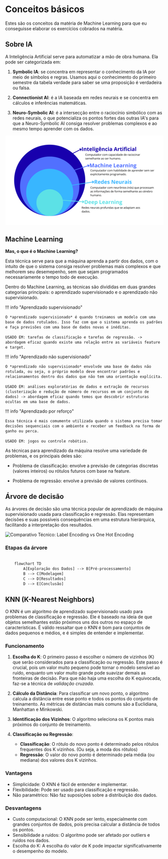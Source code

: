 # Conceitos básicos

Estes são os conceitos da matéria de Machine Learning para que eu conseguisse elaborar os exercícios cobrados na matéria.

## Sobre IA

A Inteligência Artificial serve para automatizar a mão de obra humana. Ela pode ser categorizada em:

1. **Symbolic IA**: se concentra em representar o conhecimento da IA por meio de símbolos e regras. Usamos aqui o conhecimento do primeiro semestre da tabela verdade para saber se uma proposição é verdadeira ou falsa.

2. **Connectionist AI**: é a IA baseada em redes neurais e se concentra em cálculos e inferências matemáticas.

3. **Neuro-Symbolic AI**: é a intersecção entre o raciocínio simbólico com as redes neurais, o que potencializa os pontos fortes das outras IA's para que a Neuro-Symbolic AI consiga resolver problemas complexos e ao mesmo tempo aprender com os dados.

![Hierarquia da IA](../../assets/images/IA.png)

## Machine Learning

**Mas, o que é o Machine Learning?**

Esta técnica serve para que a máquina aprenda a partir dos dados, com o intuito de que o sistema consiga resolver problemas mais complexos e que melhorem seu desemepenho, sem que sejam programados necessariamente o tempo todo de execução.

Dentro do Machine Learning, as técnicas são divididas em duas grandes categorias principais: o aprendizado supervisionado e o aprendizado não supervisionado.

!!! info "Aprendizado supervisionado"

    O *aprendizado supervisionado* é quando treinamos um modelo com uma base de dados rotulados. Isso faz com que o sistema aprenda os padrões e faça previsões com uma base de dados novas e inéditas.

    USADO EM: tarefas de classificação e tarefas de regressão. -> abordagem eficaz quando existe uma relação entre as variáveis feature e target.

!!! info "Aprendizado não supervisionado"

    O *aprendizado não supervisionado* envolvde uma base de dados não rotulada, ou seja, o próprio modelo deve encontrar padrões e relacionamentos dentro dos dados que não tem uma orientação explícita.

    USADO EM: análises exploratórias de dados e extração de recursos (clusterização e redução de número de recursos em um conjunto de dados) -> abordagem eficaz quando temos que descobrir estruturas ocultas em uma base de dados.

!!! info "Aprendizado por reforço"

    Essa técnica é mais comumente utilizada quando o sistema precisa tomar decisões sequenciais com o ambiente e receber um feedback na forma de ganho ou perca.

    USADO EM: jogos ou controle robótico.

As técnicas para aprendizado da máquina resolve uma variedade de problemas, e os principais deles são:

* Problema de classificação: envolve a previsão de categorias discretas (valores inteiros) ou rótulos futuros com base na feature.

* Problema de regressão: envolve a previsão de valores contínuos.

## Árvore de decisão

As árvores de decisão são uma técnica popular de aprendizado de máquina supervisionado usada para classificação e regressão. Elas representam decisões e suas possíveis consequências em uma estrutura hierárquica, facilitando a interpretação dos resultados.

![Comparativo Técnico: Label Encoding vs One Hot Encoding](https://blog.dsacademy.com.br/comparativo-tecnico-label-encoding-vs-one-hot-encoding-em-machine-learning/#:~:text=Cada%20t%C3%A9cnica%20possui%20seu%20prop%C3%B3sito,que%20n%C3%A3o%20induz%20rela%C3%A7%C3%B5es%20inexistentes.)

### Etapas da árvore

``` mermaid

    flowchart TD
        A[Exploração dos Dados] --> B[Pré-processamento]
        B --> C[Modelagem]
        C --> D[Resultados]
        D --> E[Conclusão]

```

## KNN (K-Nearest Neighbors)

O KNN é um algoritmo de aprendizado supervisionado usado para problemas de classificação e regressão. Ele é baseado na ideia de que objetos semelhantes estão próximos uns dos outros no espaço de características. É válido ressaltar que o KNN é bom para conjuntos de dados pequenos e médios, e é simples de entender e implementar.

### Funcionamento

1. **Escolha do K**: O primeiro passo é escolher o número de vizinhos (K) que serão considerados para a classificação ou regressão. Este passo é crucial, pois um valor muito pequeno pode tornar o modelo sensível ao ruído, enquanto um valor muito grande pode suavizar demais as fronteiras de decisão. Para que não haja uma escolha do K equivocada, faz-se a técnica de *validação cruzada*.

2. **Cálculo da Distância**: Para classificar um novo ponto, o algoritmo calcula a distância entre esse ponto e todos os pontos do conjunto de treinamento. As métricas de distâncias mais comuns são a Euclidiana, Manhattan e Minkowski.

3. **Identificação dos Vizinhos**: O algoritmo seleciona os K pontos mais próximos do conjunto de treinamento.

4. **Classificação ou Regressão**:
   * **Classificação**: O rótulo do novo ponto é determinado pelos rótulos frequentes dos K vizinhos. (Ou seja, a moda dos rótulos)
   * **Regressão**: O valor do novo ponto é determinado pela média (ou mediana) dos valores dos K vizinhos.

### Vantagens

* Simplicidade: O KNN é fácil de entender e implementar.
* Flexibilidade: Pode ser usado para classificação e regressão.
* Não paramétrico: Não faz suposições sobre a distribuição dos dados.

### Desvantagens

* Custo computacional: O KNN pode ser lento, especialmente com grandes conjuntos de dados, pois precisa calcular a distância de todos os pontos.
* Sensibilidade a ruídos: O algoritmo pode ser afetado por outliers e ruídos nos dados.
* Escolha do K: A escolha do valor de K pode impactar significativamente o desempenho do modelo.

